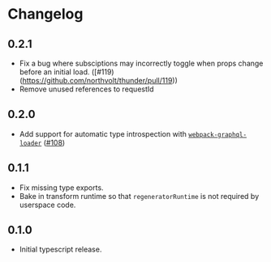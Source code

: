 # Changelog

## 0.2.1
- Fix a bug where subsciptions may incorrectly toggle when props change before an initial load. ([#119)(https://github.com/northvolt/thunder/pull/119))
- Remove unused references to requestId

## 0.2.0
- Add support for automatic type introspection with [`webpack-graphql-loader`](https://github.com/samsarahq/graphql-loader) ([#108](https://github.com/northvolt/thunder/pull/108))

## 0.1.1
- Fix missing type exports.
- Bake in transform runtime so that `regeneratorRuntime` is not required by userspace code.

## 0.1.0
- Initial typescript release.
